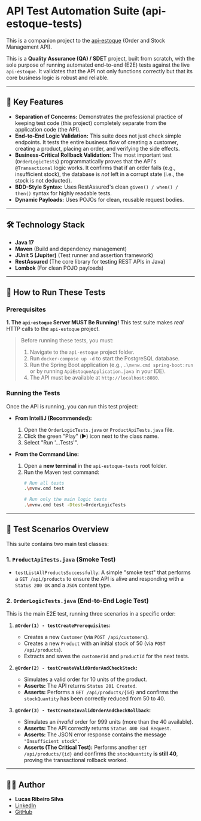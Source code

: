 # API Test Automation Suite (api-estoque-tests)

This is a companion project to the [api-estoque](https://github.com/lucas-ribeiro-silva/api-estoque) (Order and Stock Management API).

This is a **Quality Assurance (QA) / SDET** project, built from scratch, with the sole purpose of running automated end-to-end (E2E) tests against the live `api-estoque`. It validates that the API not only functions correctly but that its core business logic is robust and reliable.

---

## 🚀 Key Features

* **Separation of Concerns:** Demonstrates the professional practice of keeping test code (this project) completely separate from the application code (the API).
* **End-to-End Logic Validation:** This suite does not just check simple endpoints. It tests the entire business flow of creating a customer, creating a product, placing an order, and verifying the side effects.
* **Business-Critical Rollback Validation:** The most important test (`OrderLogicTests`) programmatically proves that the API's `@Transactional` logic works. It confirms that if an order fails (e.g., insufficient stock), the database is *not* left in a corrupt state (i.e., the stock is not deducted).
* **BDD-Style Syntax:** Uses RestAssured's clean `given() / when() / then()` syntax for highly readable tests.
* **Dynamic Payloads:** Uses POJOs for clean, reusable request bodies.

---

## 🛠️ Technology Stack

* **Java 17**
* **Maven** (Build and dependency management)
* **JUnit 5 (Jupiter)** (Test runner and assertion framework)
* **RestAssured** (The core library for testing REST APIs in Java)
* **Lombok** (For clean POJO payloads)

---

## 🚦 How to Run These Tests

### Prerequisites

**1. The `api-estoque` Server MUST Be Running!**
This test suite makes *real* HTTP calls to the `api-estoque` project.

> Before running these tests, you must:
> 1.  Navigate to the `api-estoque` project folder.
> 2.  Run `docker-compose up -d` to start the PostgreSQL database.
> 3.  Run the Spring Boot application (e.g., `.\mvnw.cmd spring-boot:run` or by running `ApiEstoqueApplication.java` in your IDE).
> 4.  The API must be available at `http://localhost:8080`.

### Running the Tests

Once the API is running, you can run this test project:

* **From IntelliJ (Recommended):**
    1.  Open the `OrderLogicTests.java` or `ProductApiTests.java` file.
    2.  Click the green "Play" (▶️) icon next to the class name.
    3.  Select "Run '...Tests'".

* **From the Command Line:**
    1.  Open a **new terminal** in the `api-estoque-tests` root folder.
    2.  Run the Maven test command:
        ```bash
        # Run all tests
        .\mvnw.cmd test
        
        # Run only the main logic tests
        .\mvnw.cmd test -Dtest=OrderLogicTests
        ```

---

## 🔬 Test Scenarios Overview

This suite contains two main test classes:

### 1. `ProductApiTests.java` (Smoke Test)
* `testListAllProductsSuccessfully`: A simple "smoke test" that performs a `GET /api/products` to ensure the API is alive and responding with a `Status 200 OK` and a `JSON` content type.

### 2. `OrderLogicTests.java` (End-to-End Logic Test)
This is the main E2E test, running three scenarios in a specific order:

1.  **`@Order(1) - testCreatePrerequisites`:**
    * Creates a new `Customer` (via `POST /api/customers`).
    * Creates a new `Product` with an initial stock of 50 (via `POST /api/products`).
    * Extracts and saves the `customerId` and `productId` for the next tests.

2.  **`@Order(2) - testCreateValidOrderAndCheckStock`:**
    * Simulates a valid order for 10 units of the product.
    * **Asserts:** The API returns `Status 201 Created`.
    * **Asserts:** Performs a `GET /api/products/{id}` and confirms the `stockQuantity` has been correctly reduced from 50 to 40.

3.  **`@Order(3) - testCreateInvalidOrderAndCheckRollback`:**
    * Simulates an *invalid* order for 999 units (more than the 40 available).
    * **Asserts:** The API correctly returns `Status 400 Bad Request`.
    * **Asserts:** The JSON error response contains the message `"Insufficient stock"`.
    * **Asserts (The Critical Test):** Performs another `GET /api/products/{id}` and confirms the `stockQuantity` **is still 40**, proving the transactional rollback worked.

---

## 👨‍💻 Author

* **Lucas Ribeiro Silva**
* [LinkedIn](https://linkedin.com/in/dev-lucasribeirosilva)
* [GitHub](https://github.com/lucas-ribeiro-silva)